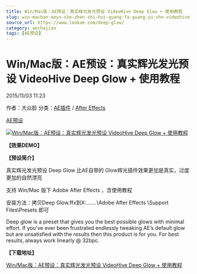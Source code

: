 ```yaml
---
title: Win/Mac版：AE预设：真实辉光发光预设 VideoHive Deep Glow + 使用教程
slug: win-macban-aeyu-she-zhen-shi-hui-guang-fa-guang-yu-she-videohive-deep-glow-shi-yong-jiao-cheng
source_url: https://www.lookae.com/deep-glow/
category: aechajian
tags: [AE预设]
---
```

# Win/Mac版：AE预设：真实辉光发光预设 VideoHive Deep Glow + 使用教程

2015/11/03 11:23

作者：大众脸
分类：[AE插件](https://www.lookae.com/after-effects/aechajian/) / [After Effects](https://www.lookae.com/after-effects/)

[AE预设](https://www.lookae.com/tag/ae%e9%a2%84%e8%ae%be/)

[![Win/Mac版：AE预设：真实辉光发光预设 VideoHive Deep Glow + 使用教程 ](https://www.lookae.com/wp-content/uploads/2015/11/Deep-Glow.jpg "Win/Mac版：AE预设：真实辉光发光预设 VideoHive Deep Glow + 使用教程 -LookAE.com")](https://www.lookae.com/wp-content/uploads/2015/11/Deep-Glow.jpg)

**【效果DEMO】**

[](https://0.s3.envato.com/h264-video-previews/504120fe-0498-4dda-ba38-ba0f4d6c7d4c/851631.mp4?_=1")

**【预设简介】**

真实辉光发光预设 Deep Glow 比AE自带的 Glow辉光插件效果更加是真实，过度更加的自然漂亮

支持 Win/Mac 版下 Adobe After Effects ，含使用教程

安装方法：拷贝Deep Glow.ffx到X:…….\Adobe After Effects \Support Files\Presets 即可

Deep glow is a preset that gives you the best possible glows with minimal effort. If you’ve ever been frustrated endlessly tweaking AE’s default glow but are unsatisfied with the results then this product is for you. For best results, always work linearly @ 32bpc.

**【下载地址】**

[Win/Mac版：AE预设：真实辉光发光预设 VideoHive Deep Glow + 使用教程](http://page62.400gb.com/file/128901074)
